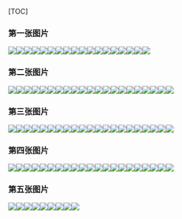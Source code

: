 [TOC]

### 第一张图片

![](https://raw.githubusercontent.com/inHibernate/WarframeInSell/master/pictures/1.jpg)![](https://raw.githubusercontent.com/inHibernate/WarframeInSell/master/pictures/2.jpg)![](https://raw.githubusercontent.com/inHibernate/WarframeInSell/master/pictures/3.jpg)![](https://raw.githubusercontent.com/inHibernate/WarframeInSell/master/pictures/4.jpg)![](https://raw.githubusercontent.com/inHibernate/WarframeInSell/master/pictures/5.jpg)![](https://raw.githubusercontent.com/inHibernate/WarframeInSell/master/pictures/6.jpg)![](https://raw.githubusercontent.com/inHibernate/WarframeInSell/master/pictures/7.jpg)![](https://raw.githubusercontent.com/inHibernate/WarframeInSell/master/pictures/8.jpg)![](https://raw.githubusercontent.com/inHibernate/WarframeInSell/master/pictures/9.jpg)![](https://raw.githubusercontent.com/inHibernate/WarframeInSell/master/pictures/10.jpg)![](https://raw.githubusercontent.com/inHibernate/WarframeInSell/master/pictures/11.jpg)![](https://raw.githubusercontent.com/inHibernate/WarframeInSell/master/pictures/12.jpg)![](https://raw.githubusercontent.com/inHibernate/WarframeInSell/master/pictures/13.jpg)![](https://raw.githubusercontent.com/inHibernate/WarframeInSell/master/pictures/14.jpg)![](https://raw.githubusercontent.com/inHibernate/WarframeInSell/master/pictures/15.jpg)![](https://raw.githubusercontent.com/inHibernate/WarframeInSell/master/pictures/16.jpg)![](https://raw.githubusercontent.com/inHibernate/WarframeInSell/master/pictures/17.jpg)![](https://raw.githubusercontent.com/inHibernate/WarframeInSell/master/pictures/18.jpg)


### 第二张图片

![](https://raw.githubusercontent.com/inHibernate/WarframeInSell/master/pictures/19.jpg)![](https://raw.githubusercontent.com/inHibernate/WarframeInSell/master/pictures/20.jpg)![](https://raw.githubusercontent.com/inHibernate/WarframeInSell/master/pictures/21.jpg)![](https://raw.githubusercontent.com/inHibernate/WarframeInSell/master/pictures/22.jpg)![](https://raw.githubusercontent.com/inHibernate/WarframeInSell/master/pictures/23.jpg)![](https://raw.githubusercontent.com/inHibernate/WarframeInSell/master/pictures/24.jpg)![](https://raw.githubusercontent.com/inHibernate/WarframeInSell/master/pictures/25.jpg)![](https://raw.githubusercontent.com/inHibernate/WarframeInSell/master/pictures/26.jpg)![](https://raw.githubusercontent.com/inHibernate/WarframeInSell/master/pictures/27.jpg)![](https://raw.githubusercontent.com/inHibernate/WarframeInSell/master/pictures/28.jpg)![](https://raw.githubusercontent.com/inHibernate/WarframeInSell/master/pictures/29.jpg)![](https://raw.githubusercontent.com/inHibernate/WarframeInSell/master/pictures/30.jpg)![](https://raw.githubusercontent.com/inHibernate/WarframeInSell/master/pictures/31.jpg)![](https://raw.githubusercontent.com/inHibernate/WarframeInSell/master/pictures/32.jpg)![](https://raw.githubusercontent.com/inHibernate/WarframeInSell/master/pictures/33.jpg)![](https://raw.githubusercontent.com/inHibernate/WarframeInSell/master/pictures/34.jpg)![](https://raw.githubusercontent.com/inHibernate/WarframeInSell/master/pictures/35.jpg)![](https://raw.githubusercontent.com/inHibernate/WarframeInSell/master/pictures/36.jpg)![](https://raw.githubusercontent.com/inHibernate/WarframeInSell/master/pictures/37.jpg)![](https://raw.githubusercontent.com/inHibernate/WarframeInSell/master/pictures/38.jpg)![](https://raw.githubusercontent.com/inHibernate/WarframeInSell/master/pictures/39.jpg)

### 第三张图片

![](https://raw.githubusercontent.com/inHibernate/WarframeInSell/master/pictures/40.jpg)![](https://raw.githubusercontent.com/inHibernate/WarframeInSell/master/pictures/41.jpg)![](https://raw.githubusercontent.com/inHibernate/WarframeInSell/master/pictures/42.jpg)![](https://raw.githubusercontent.com/inHibernate/WarframeInSell/master/pictures/43.jpg)![](https://raw.githubusercontent.com/inHibernate/WarframeInSell/master/pictures/44.jpg)![](https://raw.githubusercontent.com/inHibernate/WarframeInSell/master/pictures/45.jpg)![](https://raw.githubusercontent.com/inHibernate/WarframeInSell/master/pictures/46.jpg)![](https://raw.githubusercontent.com/inHibernate/WarframeInSell/master/pictures/47.jpg)![](https://raw.githubusercontent.com/inHibernate/WarframeInSell/master/pictures/48.jpg)![](https://raw.githubusercontent.com/inHibernate/WarframeInSell/master/pictures/49.jpg)![](https://raw.githubusercontent.com/inHibernate/WarframeInSell/master/pictures/50.jpg)![](https://raw.githubusercontent.com/inHibernate/WarframeInSell/master/pictures/51.jpg)![](https://raw.githubusercontent.com/inHibernate/WarframeInSell/master/pictures/52.jpg)![](https://raw.githubusercontent.com/inHibernate/WarframeInSell/master/pictures/53.jpg)![](https://raw.githubusercontent.com/inHibernate/WarframeInSell/master/pictures/54.jpg)![](https://raw.githubusercontent.com/inHibernate/WarframeInSell/master/pictures/55.jpg)![](https://raw.githubusercontent.com/inHibernate/WarframeInSell/master/pictures/56.jpg)![](https://raw.githubusercontent.com/inHibernate/WarframeInSell/master/pictures/57.jpg)![](https://raw.githubusercontent.com/inHibernate/WarframeInSell/master/pictures/58.jpg)![](https://raw.githubusercontent.com/inHibernate/WarframeInSell/master/pictures/59.jpg)![](https://raw.githubusercontent.com/inHibernate/WarframeInSell/master/pictures/60.jpg)


### 第四张图片

![](https://raw.githubusercontent.com/inHibernate/WarframeInSell/master/pictures/61.jpg)![](https://raw.githubusercontent.com/inHibernate/WarframeInSell/master/pictures/62.jpg)![](https://raw.githubusercontent.com/inHibernate/WarframeInSell/master/pictures/63.jpg)![](https://raw.githubusercontent.com/inHibernate/WarframeInSell/master/pictures/64.jpg)![](https://raw.githubusercontent.com/inHibernate/WarframeInSell/master/pictures/65.jpg)![](https://raw.githubusercontent.com/inHibernate/WarframeInSell/master/pictures/66.jpg)![](https://raw.githubusercontent.com/inHibernate/WarframeInSell/master/pictures/67.jpg)![](https://raw.githubusercontent.com/inHibernate/WarframeInSell/master/pictures/68.jpg)![](https://raw.githubusercontent.com/inHibernate/WarframeInSell/master/pictures/69.jpg)![](https://raw.githubusercontent.com/inHibernate/WarframeInSell/master/pictures/70.jpg)![](https://raw.githubusercontent.com/inHibernate/WarframeInSell/master/pictures/71.jpg)![](https://raw.githubusercontent.com/inHibernate/WarframeInSell/master/pictures/72.jpg)![](https://raw.githubusercontent.com/inHibernate/WarframeInSell/master/pictures/73.jpg)![](https://raw.githubusercontent.com/inHibernate/WarframeInSell/master/pictures/74.jpg)![](https://raw.githubusercontent.com/inHibernate/WarframeInSell/master/pictures/75.jpg)![](https://raw.githubusercontent.com/inHibernate/WarframeInSell/master/pictures/76.jpg)![](https://raw.githubusercontent.com/inHibernate/WarframeInSell/master/pictures/77.jpg)![](https://raw.githubusercontent.com/inHibernate/WarframeInSell/master/pictures/78.jpg)![](https://raw.githubusercontent.com/inHibernate/WarframeInSell/master/pictures/79.jpg)![](https://raw.githubusercontent.com/inHibernate/WarframeInSell/master/pictures/80.jpg)![](https://raw.githubusercontent.com/inHibernate/WarframeInSell/master/pictures/81.jpg)

### 第五张图片

![](https://raw.githubusercontent.com/inHibernate/WarframeInSell/master/pictures/82.jpg)![](https://raw.githubusercontent.com/inHibernate/WarframeInSell/master/pictures/83.jpg)![](https://raw.githubusercontent.com/inHibernate/WarframeInSell/master/pictures/84.jpg)![](https://raw.githubusercontent.com/inHibernate/WarframeInSell/master/pictures/85.jpg)![](https://raw.githubusercontent.com/inHibernate/WarframeInSell/master/pictures/86.jpg)![](https://raw.githubusercontent.com/inHibernate/WarframeInSell/master/pictures/87.jpg)![](https://raw.githubusercontent.com/inHibernate/WarframeInSell/master/pictures/88.jpg)![](https://raw.githubusercontent.com/inHibernate/WarframeInSell/master/pictures/89.jpg)![](https://raw.githubusercontent.com/inHibernate/WarframeInSell/master/pictures/90.jpg)

